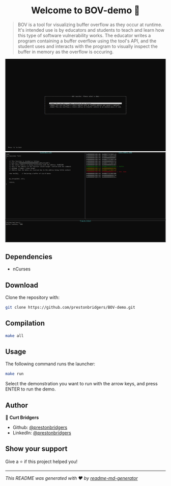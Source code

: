 <h1 align="center">Welcome to BOV-demo 👋</h1>
<p>
</p>

> BOV is a tool for visualizing buffer overflow as they occur at runtime. It's intended use is by educators and students to teach and learn how this type of software vulnerability works. The educator writes a program containing a buffer overflow using the tool's API, and the student uses and interacts with the program to visually inspect the buffer in memory as the overflow is occuring.

![BOV Demo Screenshot 1](images/BOV_Launcher.PNG?raw=true "BOV Demo Screenshot")
![BOV Demo Screenshot 2](images/BOV_Demo3.PNG?raw=true "BOV Demo Screenshot")

## Dependencies

- nCurses

## Download

Clone the repository with:

```sh
git clone https://github.com/prestonbridgers/BOV-demo.git
```

## Compilation

```sh
make all
```

## Usage

The following command runs the launcher:

```sh
make run
```

Select the demonstration you want to run with the arrow keys, and press ENTER to
run the demo.

## Author

👤 **Curt Bridgers**

* Github: [@prestonbridgers](https://github.com/prestonbridgers)
* LinkedIn: [@prestonbridgers](https://linkedin.com/in/prestonbridgers)

## Show your support

Give a ⭐️ if this project helped you!

***
_This README was generated with ❤️ by [readme-md-generator](https://github.com/kefranabg/readme-md-generator)_
